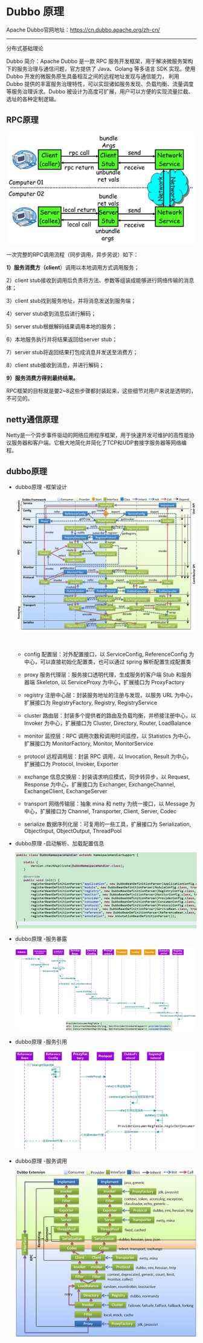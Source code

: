 # Dubbo 原理

Apache Dubbo官网地址：https://cn.dubbo.apache.org/zh-cn/

---

分布式基础理论

Dubbo 简介：Apache Dubbo 是一款 RPC 服务开发框架，用于解决微服务架构下的服务治理与通信问题，官方提供了 Java、Golang 等多语言 SDK 实现。使用 Dubbo 开发的微服务原生具备相互之间的远程地址发现与通信能力， 利用 Dubbo 提供的丰富服务治理特性，可以实现诸如服务发现、负载均衡、流量调度等服务治理诉求。Dubbo 被设计为高度可扩展，用户可以方便的实现流量拦截、选址的各种定制逻辑。

## RPC原理

![image](assets/image-20230308180623-hgidwld.png)​

一次完整的RPC调用流程（同步调用，异步另说）如下：

**1）服务消费方（client**）调用以本地调用方式调用服务；

2）client stub接收到调用后负责将方法、参数等组装成能够进行网络传输的消息体；

3）client stub找到服务地址，并将消息发送到服务端；

4）server stub收到消息后进行解码；

5）server stub根据解码结果调用本地的服务；

6）本地服务执行并将结果返回给server stub；

7）server stub将返回结果打包成消息并发送至消费方；

8）client stub接收到消息，并进行解码；

**9）服务消费方得到最终结果。**

RPC框架的目标就是要2~8这些步骤都封装起来，这些细节对用户来说是透明的，不可见的。

## netty通信原理

Netty是一个异步事件驱动的网络应用程序框架，用于快速开发可维护的高性能协议服务器和客户端。它极大地简化并简化了TCP和UDP套接字服务器等网络编程。

## dubbo原理

* dubbo原理     -框架设计

  ![image](assets/image-20230308181004-xyyk2u7.png)​

  ‍

  * config 配置层：对外配置接口，以 ServiceConfig, ReferenceConfig 为中心，可以直接初始化配置类，也可以通过 spring 解析配置生成配置类

  * proxy 服务代理层：服务接口透明代理，生成服务的客户端 Stub 和服务器端 Skeleton, 以 ServiceProxy 为中心，扩展接口为 ProxyFactory

  * registry 注册中心层：封装服务地址的注册与发现，以服务 URL 为中心，扩展接口为 RegistryFactory, Registry, RegistryService

  * cluster 路由层：封装多个提供者的路由及负载均衡，并桥接注册中心，以 Invoker 为中心，扩展接口为 Cluster, Directory, Router, LoadBalance

  * monitor 监控层：RPC 调用次数和调用时间监控，以 Statistics 为中心，扩展接口为 MonitorFactory, Monitor, MonitorService

  * protocol 远程调用层：封装 RPC 调用，以 Invocation, Result 为中心，扩展接口为 Protocol, Invoker, Exporter

  * exchange 信息交换层：封装请求响应模式，同步转异步，以 Request, Response 为中心，扩展接口为 Exchanger, ExchangeChannel, ExchangeClient, ExchangeServer

  * transport 网络传输层：抽象 mina 和 netty 为统一接口，以 Message 为中心，扩展接口为 Channel, Transporter, Client, Server, Codec

  * serialize 数据序列化层：可复用的一些工具，扩展接口为 Serialization, ObjectInput, ObjectOutput, ThreadPool
* dubbo原理  -启动解析、加载配置信息

  ![image](assets/image-20230308181135-4bb7gcq.png)​
* dubbo原理     -服务暴露

  ![image](assets/image-20230308181150-ki4up0s.png)​
* dubbo原理  -服务引用

  ![image](assets/image-20230308181208-ilkmgu2.png)​
* dubbo原理  -服务调用

  ![image](assets/image-20230308181229-e1b3n0q.png)​

‍
